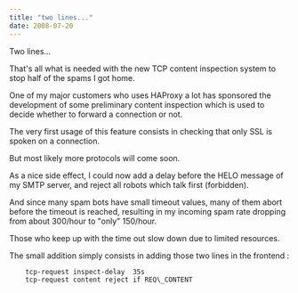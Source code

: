 ```yaml
---
title: "two lines..."
date: 2008-07-20
---
```

Two lines...

That's all what is needed with the new TCP content inspection system to stop half of the spams I got home.

One of my major customers who uses HAProxy a lot has sponsored the development of some preliminary content inspection which is used to decide whether to forward a connection or not.

The very first usage of this feature consists in checking that only SSL is spoken on a connection.

But most likely more protocols will come soon.

As a nice side effect, I could now add a delay before the HELO message of my SMTP server, and reject all robots which talk first (forbidden).

And since many spam bots have small timeout values, many of them abort before the timeout is reached, resulting in my incoming spam rate dropping from about 300/hour to "only" 150/hour.

Those who keep up with the time out slow down due to limited resources.

The small addition simply consists in adding those two lines in the frontend :

		tcp-request inspect-delay  35s
		tcp-request content reject if REQ\_CONTENT
